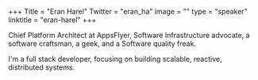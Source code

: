 +++
Title = "Eran Harel"
Twitter = "eran_ha"
image = ""
type = "speaker"
linktitle = "eran-harel"
+++

Chief Platform Architect at AppsFlyer, Software Infrastructure advocate, a software craftsman, a geek, and a Software quality freak.

I'm a full stack developer, focusing on building scalable, reactive, distributed systems.


